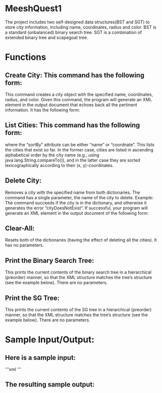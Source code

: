 # MeeshQuest1
The project includes two self-designed data structures(BST and SGT) to store city information, including name, coordinates, radius and color. 
BST is a standard (unbalanced) binary search tree. 
SGT is a combination of extended binary tree and scapegoat tree. 

# Functions 

## Create City: This command has the following form:
<createCity name="Annapolis" y="14" x="12" radius="15" color="red"/>
This command creates a city object with the specified name, coordinates, radius, and color.
Given this command, the program will generate an XML element in the output document
that echoes back all the pertinent information. It has the following form:
<success>
  <command name="createCity"/>
  <parameters>
    <name value="Annapolis"/>
    <x value="12"/>
    <y value="14"/>
    <radius value="15"/>
    <color value="red"/>
  </parameters>
  <output/>
</success>

## List Cities: This command has the following form:
<listCities sortBy="name"/>
where the “sortBy” attribute can be either “name” or “coordnate”. This lists the cities
that exist so far. In the former case, cities are listed in ascending alphabetical order by
the city name (e.g., using java.lang.String.compareTo()), and in the latter case they are
sorted lexicographically according to their (x, y)-coordinates.

## Delete City: 
Removes a city with the specified name from both dictionaries. The command has
a single parameter, the name of the city to delete. Example:
<deleteCity name="Annapolis"/>
The command succeeds if the city is in the dictionary, and otherwise it generates the error
“cityDoesNotExist”. If successful, your program will generate an XML element in the
output document of the following form:
<success>
  <command name="deleteCity"/>
  <parameters>
    <name value="London"/>
  </parameters>
  <output>
    <cityDeleted color="yellow" name="London" radius="0" x="150" y="250"/>
  </output>
</success>

## Clear-All: 
Resets both of the dictionaries (having the effect of deleting all the cities). It has no parameters.
<clearAll/>

## Print the Binary Search Tree: 
This prints the current contents of the binary search tree in a
hierarchical (preorder) manner, so that the XML structure matches the tree’s structure (see
the example below). There are no parameters.
<printBinarySearchTree/>

## Print the SG Tree: 
This prints the current contents of the SG tree in a hierarchical (preorder)
manner, so that the XML structure matches the tree’s structure (see the example below).
There are no parameters.
<printSGTree/>

# Sample Input/Output: 
## Here is a sample input:
'''xml <commands
	xmlns:xsi="http://www.w3.org/2001/XMLSchema-instance"
	xsi:noNamespaceSchemaLocation="part1in.xsd"
 	spatialWidth="512"
 	spatialHeight="512">
 <createCity name="Chicago" x="81" y="47" radius="5"  color="black"/>
 <createCity name="Atlanta" x="84" y="33" radius="5"  color="black"/>
 <createCity name="Baltimore" y="39" x="76" radius="5" color="black"/>
 <createCity name="Los_Angeles" x="118" y="33" radius="5"  color="black"/>
 <createCity name="Miami" x="80" y="25" radius="5"  color="black"/>
 <printBinarySearchTree/>
 <printSGTree/>
</commands> '''


## The resulting sample output:
<?xml version="1.0" encoding="UTF-8" standalone="no"?>
<results>
  <success>
    <command name="createCity"/>
    <parameters>
      <name value="Chicago"/>
      <x value="81"/>
      <y value="47"/>
      <radius value="5"/>
      <color value="black"/>
    </parameters>
    <output/>
  </success>
  <success>
    <command name="createCity"/>
    <parameters>
      <name value="Atlanta"/>
      <x value="84"/>
      <y value="33"/>
      <radius value="5"/>
      <color value="black"/>
    </parameters>
    <output/>
  </success>
  <success>
    <command name="createCity"/>
    <parameters>
      <name value="Baltimore"/>
      <x value="76"/>
      <y value="39"/>
      <radius value="5"/>
      <color value="black"/>
    </parameters>
    <output/>
  </success>
  <success>
    <command name="createCity"/>
    <parameters>
      <name value="Los_Angeles"/>
      <x value="118"/>
      <y value="33"/>
      <radius value="5"/>
      <color value="black"/>
    </parameters>
    <output/>
  </success>
  <success>
    <command name="createCity"/>
    <parameters>
      <name value="Miami"/>
      <x value="80"/>
      <y value="25"/>
      <radius value="5"/>
      <color value="black"/>
    </parameters>
    <output/>
  </success>
  <success>
    <command name="printBinarySearchTree"/>
    <parameters/>
    <output>
      <binarysearchtree>
        <node name="Chicago" x="81" y="47">
          <node name="Atlanta" x="84" y="33">
            <node name="Baltimore" x="76" y="39"/>
          </node>
          <node name="Los_Angeles" x="118" y="33">
            <node name="Miami" x="80" y="25"/>
          </node>
        </node>
      </binarysearchtree>
    </output>
  </success>
  <success>
    <command name="printSGTree"/>
    <parameters/>
    <output>
      <SGTree>
        <internal name="Chicago" x="81" y="47">
          <internal name="Baltimore" x="76" y="39">
            <external name="Baltimore" x="76" y="39"/>
            <internal name="Miami" x="80" y="25">
              <external name="Miami" x="80" y="25"/>
              <external name="Chicago" x="81" y="47"/>
            </internal>
          </internal>
          <internal name="Atlanta" x="84" y="33">
            <external name="Atlanta" x="84" y="33"/>
            <external name="Los_Angeles" x="118" y="33"/>
          </internal>
        </internal>
      </SGTree>
    </output>
  </success>
</results>
